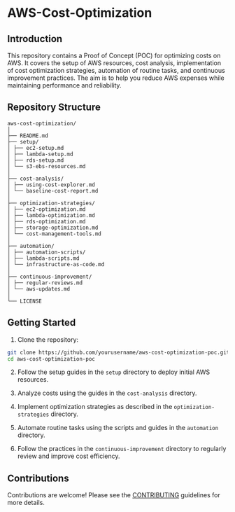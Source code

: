 # AWS-Cost-Optimization

## Introduction
This repository contains a Proof of Concept (POC) for optimizing costs on AWS. It covers the setup of AWS resources, cost analysis, implementation of cost optimization strategies, automation of routine tasks, and continuous improvement practices. The aim is to help you reduce AWS expenses while maintaining performance and reliability.

## Repository Structure  
```
aws-cost-optimization/  
│    
├── README.md  
├── setup/  
│ ├── ec2-setup.md 
│ ├── lambda-setup.md  
│ ├── rds-setup.md  
│ └── s3-ebs-resources.md  
│  
├── cost-analysis/  
│ ├── using-cost-explorer.md  
│ └── baseline-cost-report.md  
│  
├── optimization-strategies/  
│ ├── ec2-optimization.md  
│ ├── lambda-optimization.md  
│ ├── rds-optimization.md  
│ ├── storage-optimization.md  
│ └── cost-management-tools.md  
│  
├── automation/  
│ ├── automation-scripts/  
│ ├── lambda-scripts.md    
│ └── infrastructure-as-code.md  
│  
├── continuous-improvement/  
│ ├── regular-reviews.md  
│ └── aws-updates.md    
│  
└── LICENSE  
```

## Getting Started
1. Clone the repository:
 ```bash
 git clone https://github.com/yourusername/aws-cost-optimization-poc.git
 cd aws-cost-optimization-poc
  ```

2. Follow the setup guides in the `setup` directory to deploy initial AWS resources.

3. Analyze costs using the guides in the `cost-analysis` directory.

4. Implement optimization strategies as described in the `optimization-strategies` directory.

5. Automate routine tasks using the scripts and guides in the `automation` directory.

6. Follow the practices in the `continuous-improvement` directory to regularly review and improve cost efficiency.


## Contributions
Contributions are welcome! Please see the [CONTRIBUTING](CONTRIBUTING.md) guidelines for more details.

